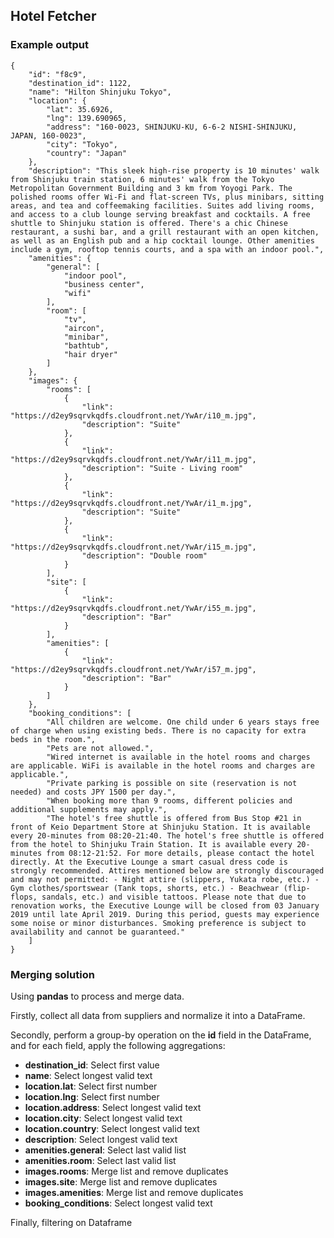 ## Hotel Fetcher

### Example output

```
{
    "id": "f8c9",
    "destination_id": 1122,
    "name": "Hilton Shinjuku Tokyo",
    "location": {
        "lat": 35.6926,
        "lng": 139.690965,
        "address": "160-0023, SHINJUKU-KU, 6-6-2 NISHI-SHINJUKU, JAPAN, 160-0023",
        "city": "Tokyo",
        "country": "Japan"
    },
    "description": "This sleek high-rise property is 10 minutes' walk from Shinjuku train station, 6 minutes' walk from the Tokyo Metropolitan Government Building and 3 km from Yoyogi Park. The polished rooms offer Wi-Fi and flat-screen TVs, plus minibars, sitting areas, and tea and coffeemaking facilities. Suites add living rooms, and access to a club lounge serving breakfast and cocktails. A free shuttle to Shinjuku station is offered. There's a chic Chinese restaurant, a sushi bar, and a grill restaurant with an open kitchen, as well as an English pub and a hip cocktail lounge. Other amenities include a gym, rooftop tennis courts, and a spa with an indoor pool.",
    "amenities": {
        "general": [
            "indoor pool",
            "business center",
            "wifi"
        ],
        "room": [
            "tv",
            "aircon",
            "minibar",
            "bathtub",
            "hair dryer"
        ]
    },
    "images": {
        "rooms": [
            {
                "link": "https://d2ey9sqrvkqdfs.cloudfront.net/YwAr/i10_m.jpg",
                "description": "Suite"
            },
            {
                "link": "https://d2ey9sqrvkqdfs.cloudfront.net/YwAr/i11_m.jpg",
                "description": "Suite - Living room"
            },
            {
                "link": "https://d2ey9sqrvkqdfs.cloudfront.net/YwAr/i1_m.jpg",
                "description": "Suite"
            },
            {
                "link": "https://d2ey9sqrvkqdfs.cloudfront.net/YwAr/i15_m.jpg",
                "description": "Double room"
            }
        ],
        "site": [
            {
                "link": "https://d2ey9sqrvkqdfs.cloudfront.net/YwAr/i55_m.jpg",
                "description": "Bar"
            }
        ],
        "amenities": [
            {
                "link": "https://d2ey9sqrvkqdfs.cloudfront.net/YwAr/i57_m.jpg",
                "description": "Bar"
            }
        ]
    },
    "booking_conditions": [
        "All children are welcome. One child under 6 years stays free of charge when using existing beds. There is no capacity for extra beds in the room.",
        "Pets are not allowed.",
        "Wired internet is available in the hotel rooms and charges are applicable. WiFi is available in the hotel rooms and charges are applicable.",
        "Private parking is possible on site (reservation is not needed) and costs JPY 1500 per day.",
        "When booking more than 9 rooms, different policies and additional supplements may apply.",
        "The hotel's free shuttle is offered from Bus Stop #21 in front of Keio Department Store at Shinjuku Station. It is available every 20-minutes from 08:20-21:40. The hotel's free shuttle is offered from the hotel to Shinjuku Train Station. It is available every 20-minutes from 08:12-21:52. For more details, please contact the hotel directly. At the Executive Lounge a smart casual dress code is strongly recommended. Attires mentioned below are strongly discouraged and may not permitted: - Night attire (slippers, Yukata robe, etc.) - Gym clothes/sportswear (Tank tops, shorts, etc.) - Beachwear (flip-flops, sandals, etc.) and visible tattoos. Please note that due to renovation works, the Executive Lounge will be closed from 03 January 2019 until late April 2019. During this period, guests may experience some noise or minor disturbances. Smoking preference is subject to availability and cannot be guaranteed."
    ]
}
```

### Merging solution

Using **pandas** to process and merge data.

Firstly, collect all data from suppliers and normalize it into a DataFrame.

Secondly, perform a group-by operation on the **id** field in the DataFrame, and for each field, apply the following aggregations:

- **destination_id**: Select first value
- **name**: Select longest valid text
- **location.lat**: Select first number
- **location.lng**: Select first number
- **location.address**: Select longest valid text
- **location.city**: Select longest valid text
- **location.country**: Select longest valid text
- **description**: Select longest valid text
- **amenities.general**: Select last valid list
- **amenities.room**: Select last valid list
- **images.rooms**: Merge list and remove duplicates
- **images.site**: Merge list and remove duplicates
- **images.amenities**: Merge list and remove duplicates
- **booking_conditions**: Select longest valid text

Finally, filtering on Dataframe